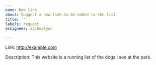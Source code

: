 ```yaml
---
name: New link
about: Suggest a new link to be added to the list
title: ''
labels: request
assignees: aschmelyun

---
```


Link: http://example.com

Description: This website is a running list of the dogs I see at the park.
